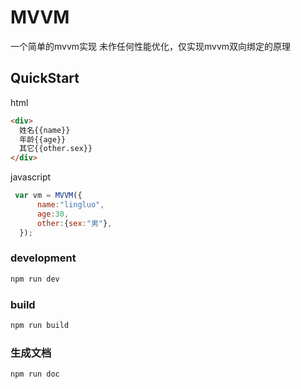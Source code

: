 # MVVM
一个简单的mvvm实现 
未作任何性能优化，仅实现mvvm双向绑定的原理

## QuickStart
  html
```html
<div>
  姓名{{name}}
  年龄{{age}}
  其它{{other.sex}}
</div>
```
javascript
```javascript
 var vm = MVVM({
      name:"lingluo",
      age:30,
      other:{sex:"男"},
  });
```

### development
```sh
npm run dev
```
### build
```sh
npm run build
```
### 生成文档
```sh
npm run doc
```


